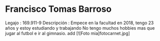 # Francisco Tomas Barroso
Legajo : 169.911-9
Descripción : Empece en la facultad en 2018, tengo 23 años y estoy estudiando y trabajando
No tengo muchos hobbies mas que jugar al futbol e ir al gimnasio.
add [![Foto mia]fotocarnet.jpg]
